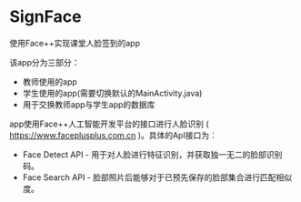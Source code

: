 # SignFace
使用Face++实现课堂人脸签到的app

该app分为三部分：
* 教师使用的app
* 学生使用的app(需要切换默认的MainActivity.java)
* 用于交换教师app与学生app的数据库

app使用Face++人工智能开发平台的接口进行人脸识别 ( https://www.faceplusplus.com.cn )。具体的ApI接口为：
* Face Detect API - 用于对人脸进行特征识别，并获取独一无二的脸部识别码。
* Face Search API - 脸部照片后能够对于已预先保存的脸部集合进行匹配相似度。
